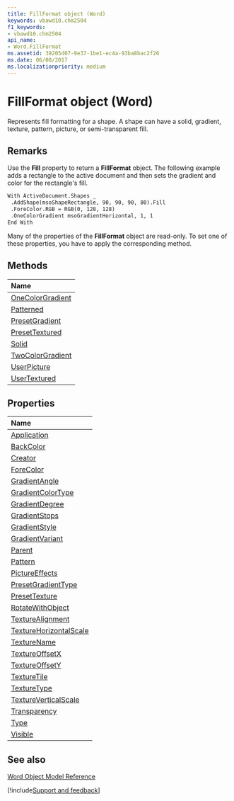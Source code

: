 ```yaml
---
title: FillFormat object (Word)
keywords: vbawd10.chm2504
f1_keywords:
- vbawd10.chm2504
api_name:
- Word.FillFormat
ms.assetid: 39205d07-9e37-1be1-ec4a-93ba8bac2f26
ms.date: 06/08/2017
ms.localizationpriority: medium
---
```



# FillFormat object (Word)

Represents fill formatting for a shape. A shape can have a solid, gradient, texture, pattern, picture, or semi-transparent fill.


## Remarks

Use the **Fill** property to return a **FillFormat** object. The following example adds a rectangle to the active document and then sets the gradient and color for the rectangle's fill.


```vb
With ActiveDocument.Shapes _ 
 .AddShape(msoShapeRectangle, 90, 90, 90, 80).Fill 
 .ForeColor.RGB = RGB(0, 128, 128) 
 .OneColorGradient msoGradientHorizontal, 1, 1 
End With
```

Many of the properties of the **FillFormat** object are read-only. To set one of these properties, you have to apply the corresponding method.


## Methods



|Name|
|:-----|
|[OneColorGradient](Word.FillFormat.OneColorGradient.md)|
|[Patterned](Word.FillFormat.Patterned.md)|
|[PresetGradient](Word.FillFormat.PresetGradient.md)|
|[PresetTextured](Word.FillFormat.PresetTextured.md)|
|[Solid](Word.FillFormat.Solid.md)|
|[TwoColorGradient](Word.FillFormat.TwoColorGradient.md)|
|[UserPicture](Word.FillFormat.UserPicture.md)|
|[UserTextured](Word.FillFormat.UserTextured.md)|

## Properties



|Name|
|:-----|
|[Application](Word.FillFormat.Application.md)|
|[BackColor](Word.FillFormat.BackColor.md)|
|[Creator](Word.FillFormat.Creator.md)|
|[ForeColor](Word.FillFormat.ForeColor.md)|
|[GradientAngle](Word.FillFormat.GradientAngle.md)|
|[GradientColorType](Word.FillFormat.GradientColorType.md)|
|[GradientDegree](Word.FillFormat.GradientDegree.md)|
|[GradientStops](Word.FillFormat.GradientStops.md)|
|[GradientStyle](Word.FillFormat.GradientStyle.md)|
|[GradientVariant](Word.FillFormat.GradientVariant.md)|
|[Parent](Word.FillFormat.Parent.md)|
|[Pattern](Word.FillFormat.Pattern.md)|
|[PictureEffects](Word.FillFormat.PictureEffects.md)|
|[PresetGradientType](Word.FillFormat.PresetGradientType.md)|
|[PresetTexture](Word.FillFormat.PresetTexture.md)|
|[RotateWithObject](Word.FillFormat.RotateWithObject.md)|
|[TextureAlignment](Word.FillFormat.TextureAlignment.md)|
|[TextureHorizontalScale](Word.FillFormat.TextureHorizontalScale.md)|
|[TextureName](Word.FillFormat.TextureName.md)|
|[TextureOffsetX](Word.FillFormat.TextureOffsetX.md)|
|[TextureOffsetY](Word.FillFormat.TextureOffsetY.md)|
|[TextureTile](Word.FillFormat.TextureTile.md)|
|[TextureType](Word.FillFormat.TextureType.md)|
|[TextureVerticalScale](Word.FillFormat.TextureVerticalScale.md)|
|[Transparency](Word.FillFormat.Transparency.md)|
|[Type](Word.FillFormat.Type.md)|
|[Visible](Word.FillFormat.Visible.md)|

## See also


[Word Object Model Reference](overview/Word/object-model.md)

[!include[Support and feedback](~/includes/feedback-boilerplate.md)]